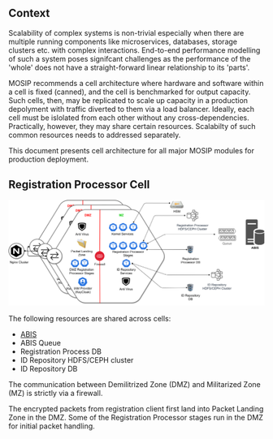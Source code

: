 ## Context
Scalability of complex systems is non-trivial especially when there are multiple running components like microservices, databases, storage clusters etc. with complex interactions.  End-to-end performance modelling of such a system poses
signifcant challenges as the performance of the 'whole' does not have a straight-forward linear relationship to its 'parts'.

MOSIP recommends a cell architecture where hardware and software within a cell is fixed (canned), and the cell is benchmarked for output capacity.  Such cells, then, may be replicated to scale up capacity in a production depolyment with traffic diverted to them via a load balancer.  Ideally, each cell must be islolated from each other without any cross-dependencies.  Practically, however, they may share certain resources.  Scalabilty of such common resources needs to addressed separately.

This document presents cell architecture for all major MOSIP modules for production deployment.

## Registration Processor Cell
![](_images/reg_processor/registration_processor_cell_arch.png)

The following resources are shared across cells:
* [ABIS](Automated-Biometric-Identification-System-ABIS.md)
* ABIS Queue
* Registration Process DB
* ID Repository HDFS/CEPH cluster
* ID Repository DB

The communication between Demilitrized Zone (DMZ) and Militarized Zone (MZ) is strictly via a firewall.

The encrypted packets from registration client first land into Packet Landing Zone in the DMZ. Some of the Registration Processor stages run in the DMZ for initial packet handling.  

